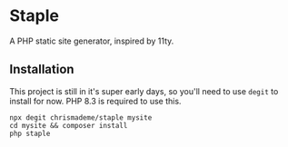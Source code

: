 # Staple

A PHP static site generator, inspired by 11ty.

## Installation

This project is still in it's super early days, so you'll need to use `degit` to install for now.
PHP 8.3 is required to use this.

```
npx degit chrismademe/staple mysite
cd mysite && composer install
php staple
```
